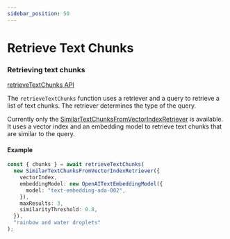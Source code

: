 ```yaml
---
sidebar_position: 50
---
```


# Retrieve Text Chunks

### Retrieving text chunks

[retrieveTextChunks API](/api/modules/#retrievetextchunks)

The `retrieveTextChunks` function uses a retriever and a query to retrieve a list of text chunks.
The retriever determines the type of the query.

Currently only the [SimilarTextChunksFromVectorIndexRetriever](/api/classes/SimilarTextChunksFromVectorIndexRetriever) is available.
It uses a vector index and an embedding model to retrieve text chunks that are similar to the query.

#### Example

```ts
const { chunks } = await retrieveTextChunks(
  new SimilarTextChunksFromVectorIndexRetriever({
    vectorIndex,
    embeddingModel: new OpenAITextEmbeddingModel({
      model: "text-embedding-ada-002",
    }),
    maxResults: 3,
    similarityThreshold: 0.8,
  }),
  "rainbow and water droplets"
);
```
